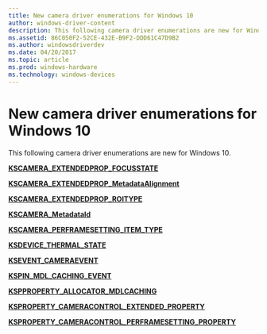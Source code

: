 ```yaml
---
title: New camera driver enumerations for Windows 10
author: windows-driver-content
description: This following camera driver enumerations are new for Windows 10.
ms.assetid: 86C050F2-52CE-432E-B9F2-DDD61C47D9B2
ms.author: windowsdriverdev
ms.date: 04/20/2017
ms.topic: article
ms.prod: windows-hardware
ms.technology: windows-devices
---
```


# New camera driver enumerations for Windows 10


This following camera driver enumerations are new for Windows 10.

[**KSCAMERA\_EXTENDEDPROP\_FOCUSSTATE**](https://msdn.microsoft.com/library/windows/hardware/dn925132)

[**KSCAMERA\_EXTENDEDPROP\_MetadataAlignment**](https://msdn.microsoft.com/library/windows/hardware/dn925140)

[**KSCAMERA\_EXTENDEDPROP\_ROITYPE**](https://msdn.microsoft.com/library/windows/hardware/dn925151)

[**KSCAMERA\_MetadataId**](https://msdn.microsoft.com/library/windows/hardware/dn925181)

[**KSCAMERA\_PERFRAMESETTING\_ITEM\_TYPE**](https://msdn.microsoft.com/library/windows/hardware/dn925212)

[**KSDEVICE\_THERMAL\_STATE**](https://msdn.microsoft.com/library/windows/hardware/mt186390)

[**KSEVENT\_CAMERAEVENT**](https://msdn.microsoft.com/library/windows/hardware/dn927852)

[**KSPIN\_MDL\_CACHING\_EVENT**](https://msdn.microsoft.com/library/windows/hardware/mt186392)

[**KSPPROPERTY\_ALLOCATOR\_MDLCACHING**](https://msdn.microsoft.com/library/windows/hardware/mt186395)

[**KSPROPERTY\_CAMERACONTROL\_EXTENDED\_PROPERTY**](https://msdn.microsoft.com/library/windows/hardware/dn917962)

[**KSPROPERTY\_CAMERACONTROL\_PERFRAMESETTING\_PROPERTY**](https://msdn.microsoft.com/library/windows/hardware/dn936802)

 

 




